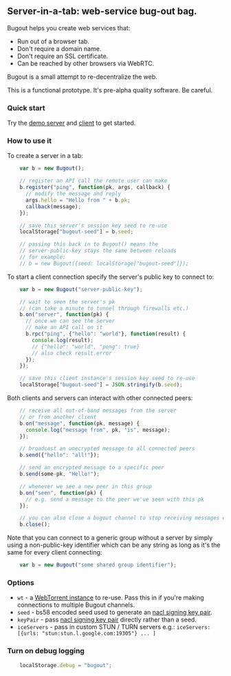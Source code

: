 ## Server-in-a-tab: web-service bug-out bag.

Bugout helps you create web services that:

 * Run out of a browser tab.
 * Don't require a domain name.
 * Don't require an SSL certificate.
 * Can be reached by other browsers via WebRTC.

Bugout is a small attempt to re-decentralize the web.

This is a functional prototype. It's pre-alpha quality software. Be careful.

### Quick start

Try the [demo server](https://chr15m.github.io/bugout/) and [client](https://chr15m.github.io/bugout/client.html) to get started.

### How to use it

To create a server in a tab:

```javascript
	var b = new Bugout();

	// register an API call the remote user can make
	b.register("ping", function(pk, args, callback) {
	  // modify the message and reply
	  args.hello = "Hello from " + b.pk;
	  callback(message);
	});

	// save this server's session key seed to re-use
	localStorage["bugout-seed"] = b.seed;

	// passing this back in to Bugout() means the
	// server-public-key stays the same between reloads
	// for example:
	// b = new Bugout({seed: localStorage["bugout-seed"]});
```

To start a client connection specify the server's public key to connect to:

```javascript
	var b = new Bugout("server-public-key");

	// wait to seen the server's pk
	// (can take a minute to tunnel through firewalls etc.)
	b.on("server", function(pk) {
	  // once we can see the server
	  // make an API call on it
	  b.rpc("ping", {"hello": "world"}, function(result) {
	    console.log(result);
	    // {"hello": "world", "pong": true}
	    // also check result.error
	  });
	});

	// save this client instance's session key seed to re-use
	localStorage["bugout-seed"] = JSON.stringify(b.seed);
```

Both clients and servers can interact with other connected peers:

```javascript
	// receive all out-of-band messages from the server
	// or from another client
	b.on("message", function(pk, message) {
	  console.log("message from", pk, "is", message);
	});

	// broadcast an unecrypted message to all connected peers
	b.send({"hello": "all!"});

	// send an encrypted message to a specific peer
	b.send(some-pk, "Hello!");

	// whenever we see a new peer in this group
	b.on("seen", function(pk) {
	  // e.g. send a message to the peer we've seen with this pk
	});

	// you can also close a bugout channel to stop receiving messages etc.
	b.close();
```

Note that you can connect to a generic group without a server by simply using a non-public-key identifier which can be any string as long as it's the same for every client connecting:

```javascript
	var b = new Bugout("some shared group identifier");
```

### Options

 * `wt` - a [WebTorrent instance](https://webtorrent.io/docs) to re-use. Pass this in if you're making connections to multiple Bugout channels.
 * `seed` - bs58 encoded seed used to generate an [nacl signing key pair](https://github.com/dchest/tweetnacl-js#signatures).
 * `keyPair` - pass [nacl signing key pair](https://github.com/dchest/tweetnacl-js#signatures) directly rather than a seed.
 * `iceServers` - pass in custom STUN / TURN servers e.g.: `iceServers: [{urls: "stun:stun.l.google.com:19305"} ... ]`

### Turn on debug logging

```javascript
	localStorage.debug = "bugout";
```
